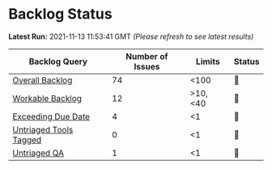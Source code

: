 # Backlog Status

**Latest Run:** 2021-11-13 11:53:41 GMT
*(Please refresh to see latest results)*

Backlog Query | Number of Issues | Limits | Status
--- | --- | --- | ---
| [Overall Backlog](https://progress.opensuse.org/issues?query_id=230) | 74 | <100 | &#x1F49A;
| [Workable Backlog](https://progress.opensuse.org/issues?query_id=478) | 12 | >10, <40 | &#x1F49A;
| [Exceeding Due Date](https://progress.opensuse.org/issues?query_id=514) | 4 | <1 | &#x1F534;
| [Untriaged Tools Tagged](https://progress.opensuse.org/issues?query_id=481) | 0 | <1 | &#x1F49A;
| [Untriaged QA](https://progress.opensuse.org/projects/qa/issues?query_id=576) | 1 | <1 | &#x1F534;
